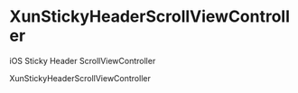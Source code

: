 # XunStickyHeaderScrollViewController
iOS Sticky Header ScrollViewController


XunStickyHeaderScrollViewController
